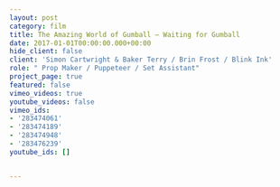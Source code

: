 ```yaml
---
layout: post
category: film
title: The Amazing World of Gumball — Waiting for Gumball
date: 2017-01-01T00:00:00.000+00:00
hide_client: false
client: 'Simon Cartwright & Baker Terry / Brin Frost / Blink Ink'
role: " Prop Maker / Puppeteer / Set Assistant"
project_page: true
featured: false
vimeo_videos: true
youtube_videos: false
vimeo_ids:
- '283474061'
- '283474189'
- '283474948'
- '283476239'
youtube_ids: []


---
```

